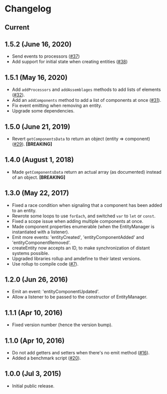 # Changelog

## Current

## 1.5.2 (June 16, 2020)

- Send events to processors ([#37](https://github.com/adngdb/entity-system-js/issues/37))
- Add support for initial state when creating entities ([#38](https://github.com/adngdb/entity-system-js/issues/38))

## 1.5.1 (May 16, 2020)

- Add `addProcessors` and `addAssemblages` methods to add lists of elements ([#32](https://github.com/adngdb/entity-system-js/issues/32)).
- Add an `addComponents` method to add a list of components at once ([#31](https://github.com/adngdb/entity-system-js/issues/31)).
- Fix event emitting when removing an entity.
- Upgrade some dependencies.

## 1.5.0 (June 21, 2019)

- Revert `getComponentsData` to return an object (entity => component) ([#29](https://github.com/adngdb/entity-system-js/issues/29)). **[BREAKING]**

## 1.4.0 (August 1, 2018)

- Made `getComponentsData` return an actual array (as documented) instead of an object. **[BREAKING]**

## 1.3.0 (May 22, 2017)

- Fixed a race condition when signaling that a component has been added to an entity.
- Rewrote some loops to use `forEach`, and switched `var` to `let` or `const`.
- Fixed a scope issue when adding multiple components at once.
- Made component properties enumerable (when the EntityManager is instantiated with a listener).
- Emit more events: 'entityCreated', 'entityComponentAdded' and 'entityComponentRemoved'.
- createEntity now accepts an ID, to make synchronization of distant systems possible.
- Upgraded libraries rollup and amdefine to their latest versions.
- Use rollup to compile code ([#7](https://github.com/adngdb/entity-system-js/issues/7)).

## 1.2.0 (Jun 26, 2016)

- Emit an event: 'entityComponentUpdated'.
- Allow a listener to be passed to the constructor of EntityManager.

## 1.1.1 (Apr 10, 2016)

- Fixed version number (hence the version bump).

## 1.1.0 (Apr 10, 2016)

- Do not add getters and setters when there's no emit method ([#16](https://github.com/adngdb/entity-system-js/issues/16)).
- Added a benchmark script ([#20](https://github.com/adngdb/entity-system-js/pull/20)).

## 1.0.0 (Jul 3, 2015)

- Initial public release.
